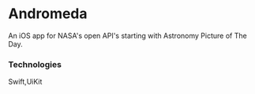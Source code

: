 # Andromeda
An iOS app for NASA's open API's starting with Astronomy Picture of The Day.

### Technologies
Swift,UiKit
